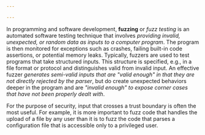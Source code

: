 ```yaml
---

---
```


In programming and software development, **fuzzing** or *fuzz testing* is an automated software testing technique that involves *providing invalid, unexpected, or random data as inputs to a computer program*. The program is then monitored for exceptions such as crashes, failing built-in code assertions, or potential memory leaks. Typically, fuzzers are used to test programs that take structured inputs. This structure is specified, e.g., in a file format or protocol and distinguishes valid from invalid input. An effective fuzzer *generates semi-valid inputs that are "valid enough" in that they are not directly rejected by the parser*, but do create unexpected behaviors deeper in the program and are *"invalid enough" to expose corner cases that have not been properly dealt with*.

For the purpose of security, input that crosses a trust boundary is often the most useful. For example, it is more important to fuzz code that handles the upload of a file by any user than it is to fuzz the code that parses a configuration file that is accessible only to a privileged user. 